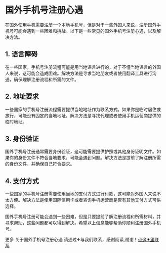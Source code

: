 # 国外手机号注册心遇

在国外使用手机需要注册一个本地手机号，但是对于一些外国人来说，注册国外手机号可能会遇到一些困难和挑战。以下是一些常见的国外手机号注册心遇，以及解决方法。

## 1. 语言障碍
在一些国家，手机号注册流程可能是用当地语言进行的，对于不懂当地语言的外国人来说，这可能会造成困难。解决方法是寻求当地朋友或者使用翻译工具进行沟通，确保理解注册流程和所需的文件。

## 2. 地址要求
一些国家的手机号注册流程需要提供当地地址作为联系方式。如果你是临时居住或旅行，可能没有固定的当地地址。解决方法是寻找代理或者使用手机运营商提供的临时地址。

## 3. 身份验证
国外手机号注册通常需要身份验证，这可能需要提供护照或其他身份证明文件。如果你的身份文件不符合当地要求，可能会遇到问题。解决方法是提前了解注册所需的身份文件，并确保自己符合要求。

## 4. 支付方式
一些国家的手机号注册需要使用当地的支付方式进行付款，这可能对外国人来说不太方便。解决方法是使用国际信用卡或者咨询手机运营商是否有其他支付方式可供选择。

国外手机号注册可能会遇到一些困难，但是只要提前了解注册流程和所需材料，并寻求帮助，这些问题都可以得到解决。希望以上信息能够帮助你顺利注册国外手机号。

更多 关于国外手机号注册心遇 请通过✈与我们联系，感谢阅读,谢谢！[点这✈里联系](https://a.k02.cc)